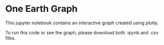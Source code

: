 # One Earth Graph
This jupyter notebook contains an interactive graph created using plotly.

To run this code or see the graph, please download both .ipynb and .csv files.
